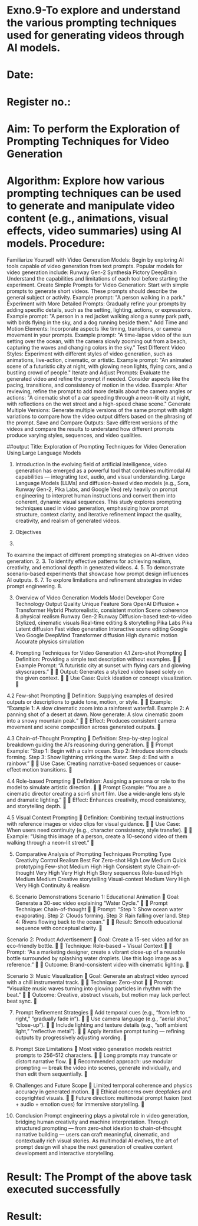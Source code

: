# Exno.9-To explore and understand the various prompting techniques used for generating videos through AI models. 

# Date: 
# Register no.:
# Aim: To perform the Exploration of Prompting Techniques for Video Generation
# Algorithm: Explore how various prompting techniques can be used to generate and manipulate video content (e.g., animations, visual effects, video summaries) using AI models. Procedure:
Familiarize Yourself with Video Generation Models:
Begin by exploring AI tools capable of video generation from text prompts. Popular models for video generation include:
Runway Gen-2
Synthesia
Pictory
DeepBrain
Understand the capabilities and limitations of each tool before starting the experiment.
Create Simple Prompts for Video Generation:
Start with simple prompts to generate short videos. These prompts should describe the general subject or activity.
Example prompt: "A person walking in a park."
Experiment with More Detailed Prompts:
Gradually refine your prompts by adding specific details, such as the setting, lighting, actions, or expressions.
Example prompt: "A person in a red jacket walking along a sunny park path, with birds flying in the sky, and a dog running beside them."
Add Time and Motion Elements:
Incorporate aspects like timing, transitions, or camera movement in your prompts.
Example prompt: "A time-lapse video of the sun setting over the ocean, with the camera slowly zooming out from a beach, capturing the waves and changing colors in the sky."
Test Different Video Styles:
Experiment with different styles of video generation, such as animations, live-action, cinematic, or artistic.
Example prompt: "An animated scene of a futuristic city at night, with glowing neon lights, flying cars, and a bustling crowd of people."
Iterate and Adjust Prompts:
Evaluate the generated video and refine the prompt if needed. Consider aspects like the pacing, transitions, and consistency of motion in the video.
Example: After reviewing, refine the prompt to add more details about the camera angles or actions: "A cinematic shot of a car speeding through a neon-lit city at night, with reflections on the wet street and a high-speed chase scene."
Generate Multiple Versions:
Generate multiple versions of the same prompt with slight variations to compare how the video output differs based on the phrasing of the prompt.
Save and Compare Outputs:
Save different versions of the videos and compare the results to understand how different prompts produce varying styles, sequences, and video qualities.

##output
Title:
Exploration of Prompting Techniques for Video Generation Using Large Language Models

1. Introduction
In the evolving field of artificial intelligence, video generation has emerged as a powerful tool that combines multimodal AI capabilities — integrating text, audio, and visual understanding. Large Language Models (LLMs) and diffusion-based video models (e.g., Sora, Runway Gen-2, Pika Labs, and Google Veo) rely heavily on prompt engineering to interpret human instructions and convert them into coherent, dynamic visual sequences.
This study explores prompting techniques used in video generation, emphasizing how prompt structure, context clarity, and iterative refinement impact the quality, creativity, and realism of generated videos.

2. Objectives
1.
To examine the impact of different prompting strategies on AI-driven video generation.
2.
3.
To identify effective patterns for achieving realism, creativity, and emotional depth in generated videos.
4.
5.
To demonstrate scenario-based experiments that showcase how prompt design influences AI outputs.
6.
7.
To explore limitations and refinement strategies in video prompt engineering.
8.

3. Overview of Video Generation Models
Model	Developer	Core Technology	Output Quality	Unique Feature
Sora	OpenAI	Diffusion + Transformer Hybrid	Photorealistic, consistent motion	Scene coherence & physical realism
Runway Gen-2	Runway	Diffusion-based text-to-video	Stylized, cinematic visuals	Real-time editing & storytelling
Pika Labs	Pika	Latent diffusion	Fast video generation	Interactive scene editing
Google Veo	Google DeepMind	Transformer diffusion	High dynamic motion	Accurate physics simulation

4. Prompting Techniques for Video Generation
4.1 Zero-shot Prompting

Definition: Providing a simple text description without examples.


Example Prompt:
“A futuristic city at sunset with flying cars and glowing skyscrapers.”


Output: Generates a stylized video based solely on the given context.


Use Case: Quick ideation or concept visualization.


4.2 Few-shot Prompting

Definition: Supplying examples of desired outputs or descriptions to guide tone, motion, or style.


Example:
“Example 1: A slow cinematic zoom into a rainforest waterfall.
Example 2: A panning shot of a desert at dawn.
Now generate: A slow cinematic zoom into a snowy mountain peak.”


Effect: Produces consistent camera movement and scene composition across generated outputs.


4.3 Chain-of-Thought Prompting

Definition: Step-by-step logical breakdown guiding the AI’s reasoning during generation.


Prompt Example:
“Step 1: Begin with a calm ocean.
Step 2: Introduce storm clouds forming.
Step 3: Show lightning striking the water.
Step 4: End with a rainbow.”


Use Case: Creating narrative-based sequences or cause-effect motion transitions.


4.4 Role-based Prompting

Definition: Assigning a persona or role to the model to simulate artistic direction.


Prompt Example:
“You are a cinematic director creating a sci-fi short film. Use a wide-angle lens style and dramatic lighting.”


Effect: Enhances creativity, mood consistency, and storytelling depth.


4.5 Visual Context Prompting

Definition: Combining textual instructions with reference images or video clips for visual guidance.


Use Case: When users need continuity (e.g., character consistency, style transfer).


Example:
“Using this image of a person, create a 10-second video of them walking through a neon-lit street.”


5. Comparative Analysis of Prompting Techniques
Prompting Type	Creativity	Control	Realism	Best For
Zero-shot	High	Low	Medium	Quick prototyping
Few-shot	Medium	High	High	Consistent style
Chain-of-thought	Very High	Very High	High	Story sequences
Role-based	High	Medium	Medium	Creative storytelling
Visual-context	Medium	Very High	Very High	Continuity & realism

6. Scenario Demonstrations
Scenario 1: Educational Animation

Goal: Generate a 30-sec video explaining “Water Cycle.”


Prompt Technique: Chain-of-thought


Prompt:
“Step 1: Show ocean water evaporating.
Step 2: Clouds forming.
Step 3: Rain falling over land.
Step 4: Rivers flowing back to the ocean.”


Result: Smooth educational sequence with conceptual clarity.


Scenario 2: Product Advertisement

Goal: Create a 15-sec video ad for an eco-friendly bottle.


Technique: Role-based + Visual Context


Prompt:
“As a marketing designer, create a vibrant close-up of a reusable bottle surrounded by splashing water droplets. Use this logo image as a reference.”


Outcome: Brand-consistent video with cinematic lighting.


Scenario 3: Music Visualization

Goal: Generate an abstract video synced with a chill instrumental track.


Technique: Zero-shot


Prompt:
“Visualize music waves turning into glowing particles in rhythm with the beat.”


Outcome: Creative, abstract visuals, but motion may lack perfect beat sync.


7. Prompt Refinement Strategies

Add temporal cues (e.g., “from left to right,” “gradually fade in”).


Use camera language (e.g., “aerial shot,” “close-up”).


Include lighting and texture details (e.g., “soft ambient light,” “reflective metal”).


Apply iterative prompt tuning — refining outputs by progressively adjusting wording.


8. Prompt Size Limitations

Most video generation models restrict prompts to 256–512 characters.


Long prompts may truncate or distort narrative flow.


Recommended approach: use modular prompting — break the video into scenes, generate individually, and then edit them sequentially.


9. Challenges and Future Scope

Limited temporal coherence and physics accuracy in generated motion.


Ethical concerns over deepfakes and copyrighted visuals.


Future direction: multimodal prompt fusion (text + audio + emotion cues) for immersive storytelling.


10. Conclusion
Prompt engineering plays a pivotal role in video generation, bridging human creativity and machine interpretation. Through structured prompting — from zero-shot ideation to chain-of-thought narrative building — users can craft meaningful, cinematic, and contextually rich visual stories. As multimodal AI evolves, the art of prompt design will shape the next generation of creative content development and interactive storytelling.


# Result: The Prompt of the above task executed successfully









# Result:

